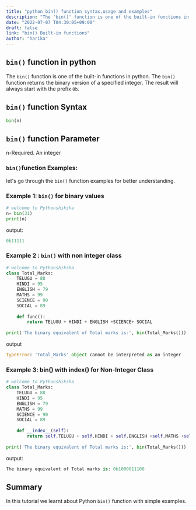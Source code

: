 ```yaml
---
title: "python bin() function syntax,usage and examples"
description: "The 'bin()' function is one of the built-in functions in python"
date: "2022-07-07 T04:30:05+09:00"
draft: false
link: "bin() Built-in functions"
author: "harika"
---
```

## `bin()` function in python

The `bin()` function is one of the built-in functions in python.
The `bin()` function returns the binary version of a specified integer.
The result will always start with the prefix `0b`.

## `bin()` function Syntax

```python
bin(n)
```
## `bin()` function Parameter 
n-Required. An integer

### `bin()`function Examples:
let's go through the `bin()` function examples for better understanding.

### Example 1: `bin()` for binary values

```python
# welcome to Pythonshiksha
n= bin(31)
print(n)
```
output:

```python
0b11111
```
### Example 2 : `bin()` with non integer class

```python
# welcome to Pythonshiksha
class Total_Marks:
    TELUGU = 88
    HINDI = 95
    ENGLISH = 79
    MATHS = 99
    SCIENCE = 90
    SOCIAL = 89
    
    def func():
        return TELUGU + HINDI + ENGLISH +SCIENCE+ SOCIAL
        
print('The binary equivalent of Total marks is:', bin(Total_Marks()))
```
output

```python
TypeError: 'Total_Marks' object cannot be interpreted as an integer
```
### Example 3: bin() with __index__() for Non-Integer Class

```python
# welcome to Pythonshiksha
class Total_Marks:
    TELUGU = 88
    HINDI = 95
    ENGLISH = 79
    MATHS = 99
    SCIENCE = 90
    SOCIAL = 89
    
    def __index__(self):
        return self.TELUGU + self.HINDI + self.ENGLISH +self.MATHS +self.SCIENCE+ self.SOCIAL
        
print('The binary equivalent of Total marks is:', bin(Total_Marks()))
```
output:

```python
The binary equivalent of Total marks is: 0b1000011100
```

## Summary 
In this tutorial we learnt about Python `bin()` function with simple examples.





